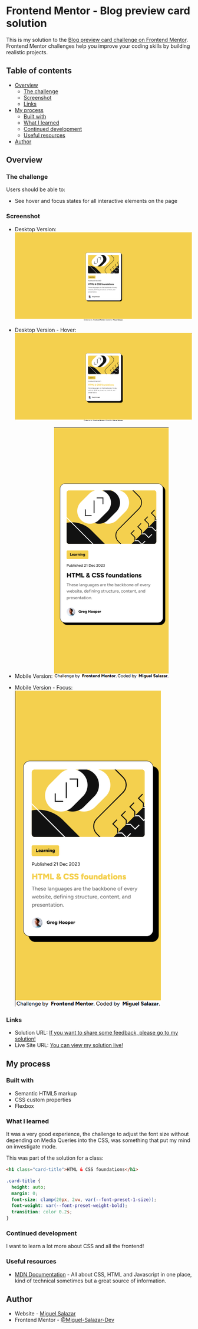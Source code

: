 # Frontend Mentor - Blog preview card solution

This is my solution to the [Blog preview card challenge on Frontend Mentor](https://www.frontendmentor.io/challenges/blog-preview-card-ckPaj01IcS). Frontend Mentor challenges help you improve your coding skills by building realistic projects. 

## Table of contents

- [Overview](#overview)
  - [The challenge](#the-challenge)
  - [Screenshot](#screenshot)
  - [Links](#links)
- [My process](#my-process)
  - [Built with](#built-with)
  - [What I learned](#what-i-learned)
  - [Continued development](#continued-development)
  - [Useful resources](#useful-resources)
- [Author](#author)

## Overview

### The challenge

Users should be able to:

- See hover and focus states for all interactive elements on the page

### Screenshot

- Desktop Version:
![Screenshot Desktop Version](screenshot_1.png)

- Desktop Version - Hover:
![Screenshot Desktop Version - Hover](screenshot_2.png)

- Mobile Version:
![Screenshot Mobile Version](screenshot_3.png)

- Mobile Version - Focus:
![Screenshot Mobile Version - Focus](screenshot_4.png)

### Links

- Solution URL: [If you want to share some feedback, please go to my solution!](https://your-solution-url.com)
- Live Site URL: [You can view my solution live!](https://miguel-salazar-dev.github.io/blog-preview-card-main/)

## My process

### Built with

- Semantic HTML5 markup
- CSS custom properties
- Flexbox

### What I learned

It was a very good experience, the challenge to adjust the font size without depending on Media Queries into the CSS, was something that put my mind on investigate mode.

This was part of the solution for a class:

```html
<h1 class="card-title">HTML & CSS foundations</h1>
```

```css
.card-title {
  height: auto;
  margin: 0;
  font-size: clamp(20px, 2vw, var(--font-preset-1-size));
  font-weight: var(--font-preset-weight-bold);
  transition: color 0.2s;
}
```

### Continued development

I want to learn a lot more about CSS and all the frontend!

### Useful resources

- [MDN Documentation](https://developer.mozilla.org/es/) - All about CSS, HTML and Javascript in one place, kind of technical sometimes but a great source of information.

## Author

- Website - [Miguel Salazar](https://github.com/Miguel-Salazar-Dev)
- Frontend Mentor - [@Miguel-Salazar-Dev](https://www.frontendmentor.io/profile/Miguel-Salazar-Dev)
